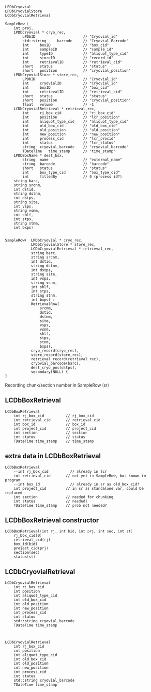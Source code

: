     LPDbCryovial
    LPDbCryovialStore
    LCDbCryovialRetrieval

    SampleRow (
        int proj, 
        LPDbCryovial * cryo_rec, 
            LPDbID                      // "Cryovial_id"
            std::string     barcode     // "Cryovial_Barcode"
            int     boxID               // "box_cid"
            int     sampleID            // "sample_id"
            int     typeID              // "aliquot_type_cid"
            int     storeID             // "record_id"
            int     retrievalID         // "retrieval_cid"
            short   status              // "status"
            short   position            // "cryovial_position"
        LPDbCryovialStore * store_rec,
            LPDbID                      // "Cryovial_id" 
            int     cryovialID          // "Cryovial_id"
            int     boxID               // "box_cid"
            int     retrievalID         // "retrieval_cid"
            short   status              // "status"
            short   position            // "cryovial_position"
            float   volume              // -1
        LCDbCryovialRetrieval * retrieval_rec, 
            int     rj_box_cid          // "rj_box_cid"
            int     position            // "lcr_position"
            int     aliquot_type_cid    // "aliquot_type_cid"
            int     old_box_cid         // "old_box_cid"
            int     old_position        // "old_position"
            int     new_position        // "new_position"
            int     process_cid         // "lcr_procid"
            int     status              // "lcr_status"
            string  cryovial_barcode    // "cryovial_barcode"
            TDateTime   time_stamp      // "time_stamp"
        LPDbBoxName * dest_box,        
            string  name                // "external_name"
            string  barcode             // "barcode"
            short   status              // "status"
            int     box_type_cid        // "box_type_cid"
            int     filledBy            // 0 (process id?)
        string barc, 
        string srcnm, 
        int dstid, 
        string dstnm, 
        int dstps, 
        string site, 
        int vsps, 
        string vsnm, 
        int shlf, 
        int stps, 
        string stnm, 
        int bxps)


    SampleRow(  LPDbCryovial * cryo_rec, 
                LPDbCryovialStore * store_rec, 
                LCDbCryovialRetrieval * retrieval_rec,
                string barc, 
                string srcnm, 
                int dstid, 
                string dstnm, 
                int dstps,
                string site, 
                int vsps, 
                string vsnm, 
                int shlf, 
                int stps, 
                string stnm, 
                int bxps) :
                RetrievalRow(
                    srcnm, 
                    dstid, 
                    dstnm, 
                    site, 
                    vsps, 
                    vsnm, 
                    shlf, 
                    stps, 
                    stnm, 
                    bxps),
                cryo_record(cryo_rec), 
                store_record(store_rec), 
                retrieval_record(retrieval_rec), 
                cryovial_barcode(barc), 
                dest_cryo_pos(dstps), 
                secondary(NULL) {
    }

Recording chunk/section number in SampleRow (sr)

## LCDbBoxRetrieval

    LCDbBoxRetrieval
        int rj_box_cid          // rj_box_cid
        int retrieval_cid       // retrieval_cid
        int box_id              // box_id
        int project_cid         // project_cid
        int section             // section
        int status              // status
        TDateTime time_stamp    // time_stamp

## extra data in LCDbBoxRetrieval

    LCDbBoxRetrieval
        --int rj_box_cid          // already in lcr
        int retrieval_cid       // not yet in SampleRow, but known in program
        --int box_id              // already in sr as old_box_cid?
        int project_cid         // in sr as standalone var, could be replaced
        int section             // needed for chunking
        int status              // needed? 
        TDateTime time_stamp    // prob not needed?

## LCDbBoxRetrieval constructor

    LCDbBoxRetrieval(int rj, int bid, int prj, int sec, int st) 
        rj_box_cid(0)
        retrieval_cid(rj)
        box_id(bid)
        project_cid(prj)
        section(sec)
        status(st)

## LCDbCryovialRetrieval

    LCDbCryovialRetrieval
        int rj_box_cid
        int position
        int aliquot_type_cid
        int old_box_cid
        int old_position
        int new_position
        int process_cid
        int status
        std::string cryovial_barcode
        TDateTime time_stamp



    LCDbCryovialRetrieval
        int rj_box_cid
        int position
        int aliquot_type_cid
        int old_box_cid
        int old_position
        int new_position
        int process_cid
        int status
        std::string cryovial_barcode
        TDateTime time_stamp